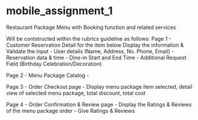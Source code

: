 # mobile_assignment_1
Restaurant Package Menu with Booking function and related services

Will be contstructed within the rubrics guideline as follows:
Page 1 - Customer Reservation Detail for the item below
Display the information & Validate the input 
    - User details (Name, Address, No. Phone, Email)
    - Reservation data & time
    - Dine-in Start and End Time
    - Additional Request Field (Birthday Celebration/Decoration)


Page 2 - Menu Package Catalog
    - 

Page 3 - Order Checkout page 
    - Display menu package item selected, detail view of selected menu package, total discount, total cost   

Page 4 - Order Confirmation & Review page
    - Display the Ratings & Reviews of the menu package order 
    - Give Ratings & Reviews 

